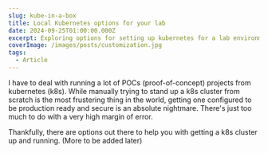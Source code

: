 ```yaml
---
slug: kube-in-a-box
title: Local Kubernetes options for your lab
date: 2024-09-25T01:00:00.000Z
excerpt: Exploring options for setting up kubernetes for a lab environment
coverImage: /images/posts/customization.jpg
tags:
  - Article
---
```


I have to deal with running a lot of POCs (proof-of-concept) projects from kubernetes (k8s).
While manually trying to stand up a k8s cluster from scratch is the most frustering thing in the world, getting one 
configured to be production ready and secure is an absolute nightmare. There's just too much to do with a very high
margin of error.

Thankfully, there are options out there to help you with getting a k8s cluster up and running.
(More to be added later)